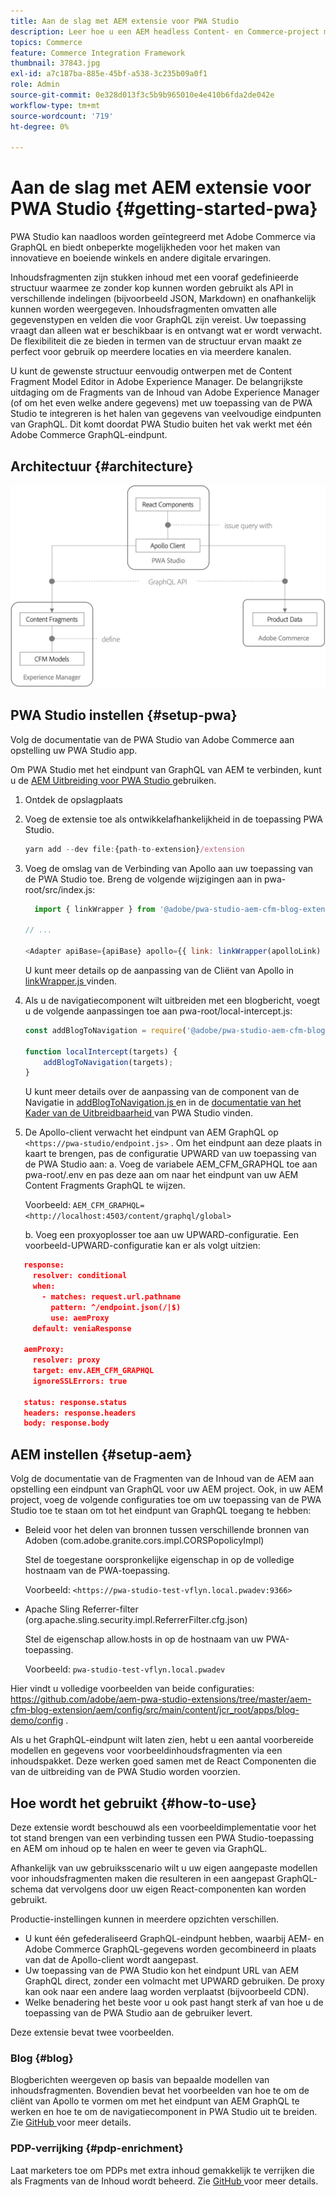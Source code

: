 ```yaml
---
title: Aan de slag met AEM extensie voor PWA Studio
description: Leer hoe u een AEM headless Content- en Commerce-project met PWA Studio kunt implementeren.
topics: Commerce
feature: Commerce Integration Framework
thumbnail: 37843.jpg
exl-id: a7c187ba-885e-45bf-a538-3c235b09a0f1
role: Admin
source-git-commit: 0e328d013f3c5b9b965010e4e410b6fda2de042e
workflow-type: tm+mt
source-wordcount: '719'
ht-degree: 0%

---
```


# Aan de slag met AEM extensie voor PWA Studio {#getting-started-pwa}

PWA Studio kan naadloos worden geïntegreerd met Adobe Commerce via GraphQL en biedt onbeperkte mogelijkheden voor het maken van innovatieve en boeiende winkels en andere digitale ervaringen.

Inhoudsfragmenten zijn stukken inhoud met een vooraf gedefinieerde structuur waarmee ze zonder kop kunnen worden gebruikt als API in verschillende indelingen (bijvoorbeeld JSON, Markdown) en onafhankelijk kunnen worden weergegeven. Inhoudsfragmenten omvatten alle gegevenstypen en velden die voor GraphQL zijn vereist. Uw toepassing vraagt dan alleen wat er beschikbaar is en ontvangt wat er wordt verwacht. De flexibiliteit die ze bieden in termen van de structuur ervan maakt ze perfect voor gebruik op meerdere locaties en via meerdere kanalen.

U kunt de gewenste structuur eenvoudig ontwerpen met de Content Fragment Model Editor in Adobe Experience Manager. De belangrijkste uitdaging om de Fragments van de Inhoud van Adobe Experience Manager (of om het even welke andere gegevens) met uw toepassing van de PWA Studio te integreren is het halen van gegevens van veelvoudige eindpunten van GraphQL. Dit komt doordat PWA Studio buiten het vak werkt met één Adobe Commerce GraphQL-eindpunt.

## Architectuur {#architecture}

![ PWA headless architectuur ](/help/commerce-cloud/assets/PWA-Studio_Architecture.png)

## PWA Studio instellen {#setup-pwa}

Volg de documentatie van de PWA Studio van Adobe Commerce [ ](https://developer.adobe.com/commerce/pwa-studio/tutorials/) aan opstelling uw PWA Studio app.

Om PWA Studio met het eindpunt van GraphQL van AEM te verbinden, kunt u de [ AEM Uitbreiding voor PWA Studio ](https://github.com/adobe/aem-pwa-studio-extensions) gebruiken.

1. Ontdek de opslagplaats

1. Voeg de extensie toe als ontwikkelafhankelijkheid in de toepassing PWA Studio.

   ```javascript
   yarn add --dev file:{path-to-extension}/extension
   ```

1. Voeg de omslag van de Verbinding van Apollo aan uw toepassing van de PWA Studio toe. Breng de volgende wijzigingen aan in pwa-root/src/index.js:

   ```javascript
     import { linkWrapper } from '@adobe/pwa-studio-aem-cfm-blog-extension';
   
   // ...
   
   <Adapter apiBase={apiBase} apollo={{ link: linkWrapper(apolloLink) }} store={store}>
   ```

   U kunt meer details op de aanpassing van de Cliënt van Apollo in [ linkWrapper.js ](https://github.com/adobe/aem-pwa-studio-extensions/blob/master/aem-cfm-blog-extension/extension/src/linkWrapper.js) vinden.

1. Als u de navigatiecomponent wilt uitbreiden met een blogbericht, voegt u de volgende aanpassingen toe aan pwa-root/local-intercept.js:

   ```javascript
   const addBlogToNavigation = require('@adobe/pwa-studio-aem-cfm-blog-extension/src/addBlogToNavigation');
   
   function localIntercept(targets) {
       addBlogToNavigation(targets);
   }    
   ```

   U kunt meer details over de aanpassing van de component van de Navigatie in [ addBlogToNavigation.js ](https://github.com/adobe/aem-pwa-studio-extensions/blob/master/aem-cfm-blog-extension/extension/src/addBlogToNavigation.js) en in de [ documentatie van het Kader van de Uitbreidbaarheid ](https://developer.adobe.com/commerce/pwa-studio/guides/general-concepts/extensibility/) van PWA Studio vinden.

1. De Apollo-client verwacht het eindpunt van AEM GraphQL op `<https://pwa-studio/endpoint.js>` . Om het eindpunt aan deze plaats in kaart te brengen, pas de configuratie UPWARD van uw toepassing van de PWA Studio aan:
a. Voeg de variabele AEM_CFM_GRAPHQL toe aan pwa-root/.env en pas deze aan om naar het eindpunt van uw AEM Content Fragments GraphQL te wijzen.

   Voorbeeld: `AEM_CFM_GRAPHQL=<http://localhost:4503/content/graphql/global>`

   b. Voeg een proxyoplosser toe aan uw UPWARD-configuratie. Een voorbeeld-UPWARD-configuratie kan er als volgt uitzien:

```json
   response:
     resolver: conditional
     when:
       - matches: request.url.pathname
         pattern: ^/endpoint.json(/|$)
         use: aemProxy
     default: veniaResponse

   aemProxy:
     resolver: proxy
     target: env.AEM_CFM_GRAPHQL
     ignoreSSLErrors: true

   status: response.status
   headers: response.headers
   body: response.body
```

## AEM instellen {#setup-aem}

Volg de documentatie van de Fragmenten van de Inhoud van de AEM aan opstelling een eindpunt van GraphQL voor uw AEM project. Ook, in uw AEM project, voeg de volgende configuraties toe om uw toepassing van de PWA Studio toe te staan om tot het eindpunt van GraphQL toegang te hebben:

* Beleid voor het delen van bronnen tussen verschillende bronnen van Adoben (com.adobe.granite.cors.impl.CORSPopolicyImpl)

  Stel de toegestane oorspronkelijke eigenschap in op de volledige hostnaam van de PWA-toepassing.

  Voorbeeld: `<https://pwa-studio-test-vflyn.local.pwadev:9366>`

* Apache Sling Referrer-filter (org.apache.sling.security.impl.ReferrerFilter.cfg.json)

  Stel de eigenschap allow.hosts in op de hostnaam van uw PWA-toepassing.

  Voorbeeld: `pwa-studio-test-vflyn.local.pwadev`

Hier vindt u volledige voorbeelden van beide configuraties: <https://github.com/adobe/aem-pwa-studio-extensions/tree/master/aem-cfm-blog-extension/aem/config/src/main/content/jcr_root/apps/blog-demo/config> .

Als u het GraphQL-eindpunt wilt laten zien, hebt u een aantal voorbereide modellen en gegevens voor voorbeeldinhoudsfragmenten via een inhoudspakket. Deze werken goed samen met de React Componenten die van de uitbreiding van de PWA Studio worden voorzien.

## Hoe wordt het gebruikt {#how-to-use}

Deze extensie wordt beschouwd als een voorbeeldimplementatie voor het tot stand brengen van een verbinding tussen een PWA Studio-toepassing en AEM om inhoud op te halen en weer te geven via GraphQL.

Afhankelijk van uw gebruiksscenario wilt u uw eigen aangepaste modellen voor inhoudsfragmenten maken die resulteren in een aangepast GraphQL-schema dat vervolgens door uw eigen React-componenten kan worden gebruikt.

Productie-instellingen kunnen in meerdere opzichten verschillen.

* U kunt één gefederaliseerd GraphQL-eindpunt hebben, waarbij AEM- en Adobe Commerce GraphQL-gegevens worden gecombineerd in plaats van dat de Apollo-client wordt aangepast.
* Uw toepassing van de PWA Studio kon het eindpunt URL van AEM GraphQL direct, zonder een volmacht met UPWARD gebruiken. De proxy kan ook naar een andere laag worden verplaatst (bijvoorbeeld CDN).
* Welke benadering het beste voor u ook past hangt sterk af van hoe u de toepassing van de PWA Studio aan de gebruiker levert.

Deze extensie bevat twee voorbeelden.

### Blog {#blog}

Blogberichten weergeven op basis van bepaalde modellen van inhoudsfragmenten. Bovendien bevat het voorbeelden van hoe te om de cliënt van Apollo te vormen om met het eindpunt van AEM GraphQL te werken en hoe te om de navigatiecomponent in PWA Studio uit te breiden. Zie [ GitHub ](https://github.com/adobe/aem-pwa-studio-extensions/tree/master/aem-cfm-blog-extension) voor meer details.

### PDP-verrijking {#pdp-enrichment}

Laat marketers toe om PDPs met extra inhoud gemakkelijk te verrijken die als Fragments van de Inhoud wordt beheerd.  Zie [ GitHub ](https://github.com/adobe/aem-pwa-studio-extensions/tree/master/aem-cif-product-page-extension) voor meer details.
